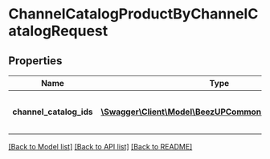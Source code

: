 # ChannelCatalogProductByChannelCatalogRequest

## Properties
Name | Type | Description | Notes
------------ | ------------- | ------------- | -------------
**channel_catalog_ids** | [**\Swagger\Client\Model\BeezUPCommonChannelCatalogId[]**](BeezUPCommonChannelCatalogId.md) | The list of channel catalog identifier | [optional] 

[[Back to Model list]](../README.md#documentation-for-models) [[Back to API list]](../README.md#documentation-for-api-endpoints) [[Back to README]](../README.md)



